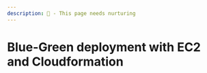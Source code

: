 ```yaml
---
description: 🌰 - This page needs nurturing
---
```


# Blue-Green deployment with EC2 and Cloudformation

